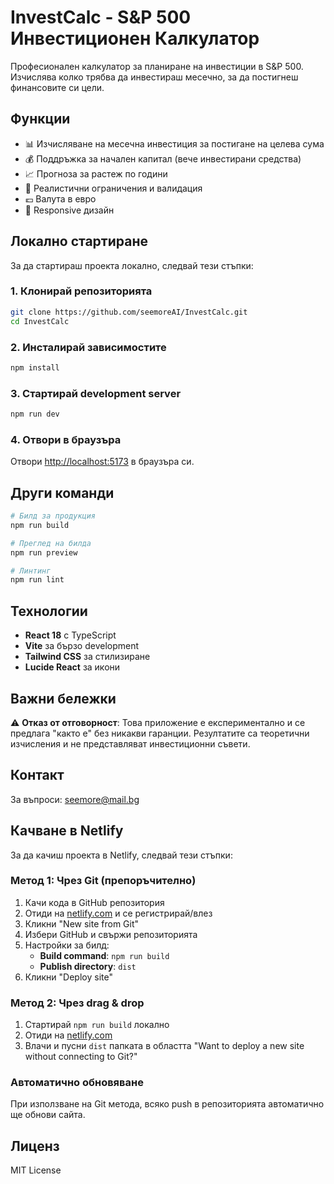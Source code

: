 # InvestCalc - S&P 500 Инвестиционен Калкулатор

Професионален калкулатор за планиране на инвестиции в S&P 500. Изчислява колко трябва да инвестираш месечно, за да постигнеш финансовите си цели.

## Функции

- 📊 Изчисляване на месечна инвестиция за постигане на целева сума
- 💰 Поддръжка за начален капитал (вече инвестирани средства)
- 📈 Прогноза за растеж по години
- 🎯 Реалистични ограничения и валидация
- 💶 Валута в евро
- 📱 Responsive дизайн

## Локално стартиране

За да стартираш проекта локално, следвай тези стъпки:

### 1. Клонирай репозиторията
```bash
git clone https://github.com/seemoreAI/InvestCalc.git
cd InvestCalc
```

### 2. Инсталирай зависимостите
```bash
npm install
```

### 3. Стартирай development server
```bash
npm run dev
```

### 4. Отвори в браузъра
Отвори [http://localhost:5173](http://localhost:5173) в браузъра си.

## Други команди

```bash
# Билд за продукция
npm run build

# Преглед на билда
npm run preview

# Линтинг
npm run lint
```

## Технологии

- **React 18** с TypeScript
- **Vite** за бързо development
- **Tailwind CSS** за стилизиране
- **Lucide React** за икони

## Важни бележки

⚠️ **Отказ от отговорност**: Това приложение е експериментално и се предлага "както е" без никакви гаранции. Резултатите са теоретични изчисления и не представляват инвестиционни съвети.

## Контакт

За въпроси: [seemore@mail.bg](mailto:seemore@mail.bg)

## Качване в Netlify

За да качиш проекта в Netlify, следвай тези стъпки:

### Метод 1: Чрез Git (препоръчително)
1. Качи кода в GitHub репозитория
2. Отиди на [netlify.com](https://netlify.com) и се регистрирай/влез
3. Кликни "New site from Git"
4. Избери GitHub и свържи репозиторията
5. Настройки за билд:
   - **Build command**: `npm run build`
   - **Publish directory**: `dist`
6. Кликни "Deploy site"

### Метод 2: Чрез drag & drop
1. Стартирай `npm run build` локално
2. Отиди на [netlify.com](https://netlify.com)
3. Влачи и пусни `dist` папката в областта "Want to deploy a new site without connecting to Git?"

### Автоматично обновяване
При използване на Git метода, всяко push в репозиторията автоматично ще обнови сайта.

## Лиценз

MIT License